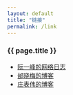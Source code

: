```yaml
---
layout: default
title: "链接"
permalink: /link
---
```


<h3 class="post-title">{{ page.title }}</h3>
<div class="post-line"></div>

* [阮一峰的网络日志](http://www.ruanyifeng.com/blog/)
* [邰晓梅的博客](http://www.taixiaomei.com/blog.php)
* [庄表伟的博客](http://www.zhuangbiaowei.com/blog/)

